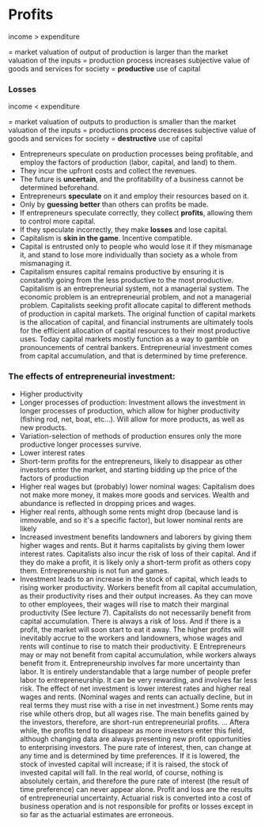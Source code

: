 # Profits

income > expenditure

= market valuation of output of production is larger than the market valuation of the inputs
= production process increases subjective value of goods and services for society
= **productive** use of capital

### Losses

income < expenditure

= market valuation of outputs to production is smaller than the market valuation of the inputs
= productions process decreases subjective value of goods and services for society
= **destructive** use of capital


* Entrepreneurs speculate on production processes being profitable, and employ the factors of production (labor, capital, and land) to them.
* They incur the upfront costs and collect the revenues.
* The future is **uncertain**, and the profitability of a business cannot be determined beforehand.
* Entrepreneurs **speculate** on it and employ their resources based on it.
* Only by **guessing better** than others can profits be made.
* If entrepreneurs speculate correctly, they collect **profits**, allowing them to control more capital. 
* If they speculate incorrectly, they make **losses** and lose capital.
* Capitalism is **skin in the game**. Incentive compatible. 
* Capital is entrusted only to people who would lose it if they mismanage it, and stand to lose more individually than society as a whole from mismanaging it.
* Capitalism ensures capital remains productive by ensuring it is constantly going from the less productive to the most productive.
    Capitalism is an entrepreneurial system, not a managerial system. The economic problem is an entrepreneurial problem, and not a managerial problem.
    Capitalists seeking profit allocate capital to different methods of production in capital markets.
    The original function of capital markets is the allocation of capital, and financial instruments are ultimately tools for the efficient allocation of capital resources to their most productive uses. Today capital markets mostly function as a way to gamble on pronouncements of central bankers.
    Entrepreneurial investment comes from capital accumulation, and that is determined by time preference.


### The effects of entrepreneurial investment:

* Higher productivity
* Longer processes of production: Investment allows the investment in longer processes of production, which allow for higher productivity (fishing rod, net, boat, etc...). Will allow for more products, as well as new products.
* Variation-selection of methods of production ensures only the more productive longer processes survive.
* Lower interest rates
* Short-term profits for the entrepreneurs, likely to disappear as other investors enter the market, and starting bidding up the price of the factors of production
* Higher real wages but (probably) lower nominal wages: Capitalism does not make more money, it makes more goods and services. Wealth and abundance is reflected in dropping prices and wages.
* Higher real rents, although some rents might drop (because land is immovable, and so it's a specific factor), but lower nominal rents are likely
* Increased investment benefits landowners and laborers by giving them higher wages and rents. But it harms capitalists by giving them lower interest rates. Capitalists also incur the risk of loss of their capital. And if they do make a profit, it is likely only a short-term profit as others copy them. Entrepreneurship is not fun and games.
* Investment leads to an increase in the stock of capital, which leads to rising worker productivity. Workers benefit from all capital accumulation, as their productivity rises and their output increases. As they can move to other employees, their wages will rise to match their marginal productivity (See lecture 7).
    Capitalists do not necessarily benefit from capital accumulation. There is always a risk of loss. And if there is a profit, the market will soon start to eat it away. The higher profits will inevitably accrue to the workers and landowners, whose wages and rents will continue to rise to match their productivity. E
    Entrepreneurs may or may not benefit from capital accumulation, while workers always benefit from it.
    Entrepreneurship involves far more uncertainty than labor. It is entirely understandable that a large number of people prefer labor to entrepreneurship. It can be very rewarding, and involves far less risk.
    The effect of net investment is lower interest rates and higher real wages and rents. (Nominal wages and rents can actually decline, but in real terms they must rise with a rise in net investment.) Some rents may rise while others drop, but all wages rise.
    The main benefits gained by the investors, therefore, are short-run entrepreneurial profits. ... Aftera while, the profits tend to disappear as more investors enter this field, although changing data are always presenting new profit opportunities to enterprising investors.
    The pure rate of interest, then, can change at any time and is determined by time preferences. If it is lowered, the stock of invested capital will increase; if it is raised, the stock of invested capital will fall.
    In the real world, of course, nothing is absolutely certain, and therefore the pure rate of interest (the result of time preference) can never appear alone.
    Profit and loss are the results of entrepreneurial uncertainty. Actuarial risk is converted into a cost of business operation and is not responsible for profits or losses except in so far as the actuarial estimates are erroneous.
